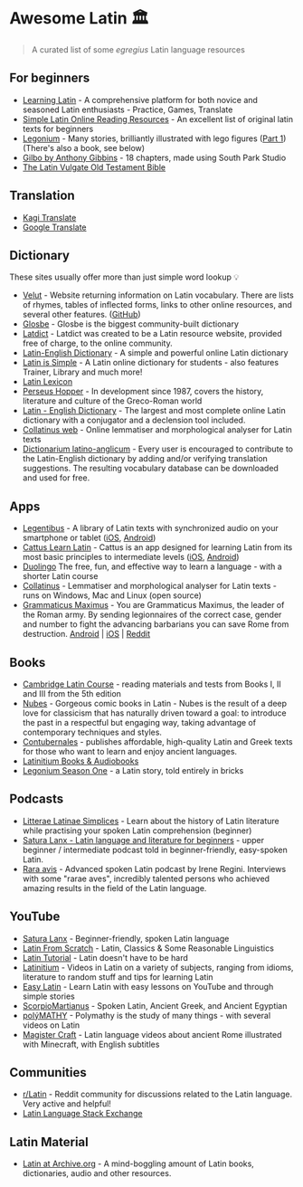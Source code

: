 # Awesome Latin 🏛️

> A curated list of some *egregius* Latin language resources

## For beginners

- [Learning Latin](https://learninglatin.net/) - A comprehensive platform for both novice and seasoned Latin enthusiasts - Practice, Games, Translate
- [Simple Latin Online Reading Resources](http://johnpiazza.net/latin/online-reading/) - An excellent list of original latin texts for beginners
- [Legonium](https://www.legonium.com/) - Many stories, brilliantly illustrated with lego figures ([Part 1](https://www.legonium.com/prima-1)) (There's also a book, see below)
- [Gilbo by Anthony Gibbins](https://libellilatini.blogspot.com/2009/08/gilbo-anthony-gibbins.html) - 18 chapters, made using South Park Studio
- [The Latin Vulgate Old Testament Bible](https://vulgate.org/ot/genesis_1.htm)

## Translation 

- [Kagi Translate](https://translate.kagi.com/)
- [Google Translate](https://translate.google.com/)

## Dictionary

These sites usually offer more than just simple word lookup 💡

- [Velut](https://www.velut.co.uk/) - Website returning information on Latin vocabulary. There are lists of rhymes, tables of inflected forms, links to other online resources, and several other features. ([GitHub](https://github.com/DuncanRitchie/velut))
- [Glosbe](https://glosbe.com/en/la) - Glosbe is the biggest community-built dictionary
- [Latdict](https://www.latin-dictionary.net/) - Latdict was created to be a Latin resource website, provided free of charge, to the online community.
- [Latin-English Dictionary](https://www.latin-english.com/) - A simple and powerful online Latin dictionary
- [Latin is Simple](https://www.latin-is-simple.com/en/) - A Latin online dictionary for students - also features Trainer, Library and much more!
- [Latin Lexicon](https://latinlexicon.org/search_english.php)
- [Perseus Hopper](https://www.perseus.tufts.edu/hopper/) - In development since 1987, covers the history, literature and culture of the Greco-Roman world
- [Latin - English Dictionary](https://www.online-latin-dictionary.com/) - The largest and most complete online Latin dictionary with a conjugator and a declension tool included.
- [Collatinus web](https://outils.biblissima.fr/en/collatinus-web/index.php) - Online lemmatiser and morphological analyser for Latin texts
- [Dictionarium latino-anglicum](https://la-en.dict.cc/) - Every user is encouraged to contribute to the Latin-English dictionary by adding and/or verifying translation suggestions. The resulting vocabulary database can be downloaded and used for free.

## Apps

- [Legentibus](https://latinitium.com/legentibus) - A library of Latin texts with synchronized audio on your smartphone or tablet ([iOS](https://apps.apple.com/us/app/legentibus-learn-latin/id1545335612#?platform=iphone), [Android](https://play.google.com/store/apps/details?id=app.legentibus.shelf)) 
- [Cattus Learn Latin](https://cattus.app/) - Cattus is an app designed for learning Latin from its most basic principles to intermediate levels ([iOS](https://apps.apple.com/gb/app/cattus-learn-latin/id1549661920), [Android](https://play.google.com/store/apps/details?id=com.cattuslatin.cattus_app&hl=en-US))
- [Duolingo](https://www.duolingo.com/) The free, fun, and effective way to learn a language - with a shorter Latin course
- [Collatinus](https://outils.biblissima.fr/en/collatinus-web/index.php) - Lemmatiser and morphological analyser for Latin texts - runs on Windows, Mac and Linux (open source)
- [Grammaticus Maximus](https://magludo.itch.io/gramax) - You are Grammaticus Maximus, the leader of the Roman army. By sending legionnaires of the correct case, gender and number to fight the advancing barbarians you can save Rome from destruction. [Android](https://apps.apple.com/us/app/grammaticus-maximus-latijn/id1611073700) | [iOS](https://play.google.com/store/apps/details?id=com.DeGameMeester.GrammaticusMaximus) | [Reddit](https://www.reddit.com/r/latin/comments/1fi6obb/grammaticus_maximus_latin_educational_game/)

## Books

- [Cambridge Latin Course](https://myclc.co.uk/) - reading materials and tests from Books I, II and III from the 5th edition
- [Nubes](https://www.nubes.live/en/) - Gorgeous comic books in Latin - Nubes is the result of a deep love for classicism that has naturally driven toward a goal: to introduce the past in a respectful but engaging way, taking advantage of contemporary techniques and styles.
- [Contubernales](https://contubernalesbooks.com/) - publishes affordable, high-quality Latin and Greek texts for those who want to learn and enjoy ancient languages.
- [Latinitium Books & Audiobooks](https://store.latinitium.com/)
- [Legonium Season One](https://www.lulu.com/shop/anthony-gibbins/legonium-season-one/paperback/product-24218945.html?page=1&pageSize=4) - a Latin story, told entirely in bricks

## Podcasts

- [Litterae Latinae Simplices](https://podcasters.spotify.com/pod/show/litterae-latinae) - Learn about the history of Latin literature while practising your spoken Latin comprehension (beginner)
- [Satura Lanx - Latin language and literature for beginners](https://podcasters.spotify.com/pod/show/satura-lanx) - upper beginner / intermediate podcast told in beginner-friendly, easy-spoken Latin.
- [Rara avis](https://podcasters.spotify.com/pod/show/rara-avis-podcast) - Advanced spoken Latin podcast by Irene Regini. Interviews with some "rarae aves", incredibly talented persons who achieved amazing results in the field of the Latin language.

## YouTube

- [Satura Lanx](https://www.youtube.com/@SaturaLanx) - Beginner-friendly, spoken Latin language
- [Latin From Scratch](https://www.youtube.com/@latinfromscratch) - Latin, Classics & Some Reasonable Linguistics
- [Latin Tutorial](https://www.youtube.com/@latintutorial/) - Latin doesn't have to be hard
- [Latinitium](https://www.youtube.com/@Latinitium) - Videos in Latin on a variety of subjects, ranging from idioms, literature to random stuff and tips for learning Latin
- [Easy Latin](https://www.youtube.com/@EasyLatin) - Learn Latin with easy lessons on YouTube and through simple stories
- [ScorpioMartianus](https://www.youtube.com/@ScorpioMartianus) - Spoken Latin, Ancient Greek, and Ancient Egyptian
- [polýMATHY](https://www.youtube.com/@polyMATHY_Luke) - Polymathy is the study of many things - with several videos on Latin
- [Magister Craft](https://www.youtube.com/@MagisterCraft) - Latin language videos about ancient Rome illustrated with Minecraft, with English subtitles

## Communities

- [r/Latin](https://www.reddit.com/r/latin/) - Reddit community for discussions related to the Latin language. Very active and helpful!
- [Latin Language Stack Exchange](https://latin.stackexchange.com/)

## Latin Material

- [Latin at Archive.org](https://archive.org/search?query=%28language%3Alat+OR+language%3A%22Latin%22%29) - A mind-boggling amount of Latin books, dictionaries, audio and other resources.
